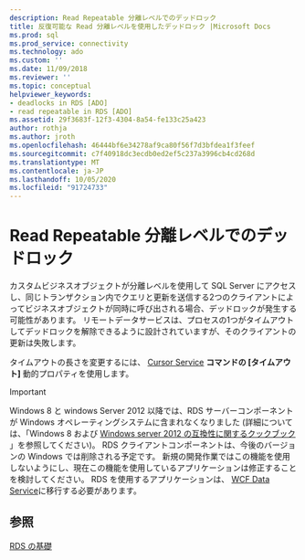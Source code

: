 ```yaml
---
description: Read Repeatable 分離レベルでのデッドロック
title: 反復可能な Read 分離レベルを使用したデッドロック |Microsoft Docs
ms.prod: sql
ms.prod_service: connectivity
ms.technology: ado
ms.custom: ''
ms.date: 11/09/2018
ms.reviewer: ''
ms.topic: conceptual
helpviewer_keywords:
- deadlocks in RDS [ADO]
- read repeatable in RDS [ADO]
ms.assetid: 29f3683f-12f3-4304-8a54-fe133c25a423
author: rothja
ms.author: jroth
ms.openlocfilehash: 46444bf6e34278af9ca80f56f7d3bfdea1f3feef
ms.sourcegitcommit: c7f40918dc3ecdb0ed2ef5c237a3996cb4cd268d
ms.translationtype: MT
ms.contentlocale: ja-JP
ms.lasthandoff: 10/05/2020
ms.locfileid: "91724733"
---
```

# <a name="deadlocks-with-read-repeatable-isolation-level"></a>Read Repeatable 分離レベルでのデッドロック
カスタムビジネスオブジェクトが分離レベルを使用して SQL Server にアクセスし、同じトランザクション内でクエリと更新を送信する2つのクライアントによってビジネスオブジェクトが同時に呼び出される場合、デッドロックが発生する可能性があります。 リモートデータサービスは、プロセスの1つがタイムアウトしてデッドロックを解除できるように設計されていますが、そのクライアントの更新は失敗します。  
  
 タイムアウトの長さを変更するには、 [Cursor Service](../appendixes/microsoft-cursor-service-for-ole-db-ado-service-component.md) **コマンドの [タイムアウト]** 動的プロパティを使用します。  
  
> [!IMPORTANT]
>  Windows 8 と windows Server 2012 以降では、RDS サーバーコンポーネントが Windows オペレーティングシステムに含まれなくなりました (詳細については、「Windows 8 および [Windows server 2012 の互換性に関するクックブック](https://www.microsoft.com/download/details.aspx?id=27416) 」を参照してください)。 RDS クライアントコンポーネントは、今後のバージョンの Windows では削除される予定です。 新規の開発作業ではこの機能を使用しないようにし、現在この機能を使用しているアプリケーションは修正することを検討してください。 RDS を使用するアプリケーションは、 [WCF Data Service](/dotnet/framework/wcf/)に移行する必要があります。  
  
## <a name="see-also"></a>参照  
 [RDS の基礎](./rds-fundamentals.md)